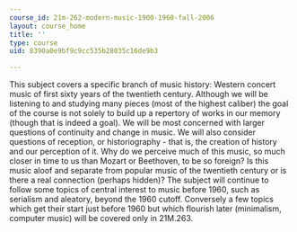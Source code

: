 ```yaml
---
course_id: 21m-262-modern-music-1900-1960-fall-2006
layout: course_home
title: ''
type: course
uid: 8390a0e9bf9c9cc535b28035c16de9b3

---
```

This subject covers a specific branch of music history: Western concert music of first sixty years of the twentieth century. Although we will be listening to and studying many pieces (most of the highest caliber) the goal of the course is not solely to build up a repertory of works in our memory (though that is indeed a goal). We will be most concerned with larger questions of continuity and change in music. We will also consider questions of reception, or historiography - that is, the creation of history and our perception of it. Why do we perceive much of this music, so much closer in time to us than Mozart or Beethoven, to be so foreign? Is this music aloof and separate from popular music of the twentieth century or is there a real connection (perhaps hidden)? The subject will continue to follow some topics of central interest to music before 1960, such as serialism and aleatory, beyond the 1960 cutoff. Conversely a few topics which get their start just before 1960 but which flourish later (minimalism, computer music) will be covered only in 21M.263.
